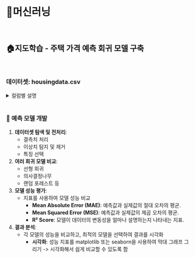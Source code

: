 # 🦾머신러닝 
</br>

## 🏠지도학습 - 주택 가격 예측 회귀 모델 구축
</br>

### 데이터셋: housingdata.csv

<details>
<summary>컬럼별 설명</summary>
<div markdown="1">

- CRIM: **마을별 1인당 범죄율**
    - per capita crime rate by town
- ZN: **25,000평방피트 이상의 부지에 대해 구획된 주거용 토지의 비율**
    - proportion of residential land zoned for lots over 25,000 sq.ft
- INDUS
    - proportion of non-retail business acres per town
- CHAS 
    - Charles River dummy variable (1 if tract bounds river; 0 otherwise)
- NOX 
    - nitric oxides concentration (parts per 10 million)
- RM: **주거당 평균 객실 수**
    - average number of rooms per dwelling
- AGE: **1940년 이전에 지어진 소유주 점유의 비율**
    - proportion of owner-occupied units built prior to 1940
- DIS: **보스턴 고용 센터 5곳까지의 가중 거리** 
    - weighted distances to five Boston employment centres
- RAD: **방사형 고속도로 접근성 지수**
    - index of accessibility to radial highways
- TAX: **$10,000당 전액 재산세율**
    - full-value property-tax rate per $10,000
- PTRATIO
    - pupil-teacher ratio by town
- B
    - 1000(Bk - 0.63)^2 where Bk is the proportion of blacks by town
    - 마을별 흑인 비율입니다
    - % lower status of the population
- MEDV: **소유주가 거주하는 주택의 중간값 $1000$s**
    - Median value of owner-occupied homes in $1000's

</div>
</details>
</br>

### 🤖 예측 모델 개발

1. **데이터셋 탐색 및 전처리**:
    - 결측치 처리
    - 이상치 탐지 및 제거
    - 특징 선택
2. **여러 회귀 모델 비교**:
    - 선형 회귀
    - 의사결정나무
    - 랜덤 포레스트 등
3. **모델 성능 평가**:
    - 지표를 사용하여 모델 성능 비교
        - **Mean Absolute Error (MAE)**: 예측값과 실제값의 절대 오차의 평균.
        - **Mean Squared Error (MSE)**: 예측값과 실제값의 제곱 오차의 평균.
        - **R² Score**: 모델이 데이터의 변동성을 얼마나 설명하는지 나타내는 지표.
4. **결과 분석**:
    - 각 모델의 성능을 비교하고, 최적의 모델을 선택하여 결과를 시각화
        - **시각화**: 성능 지표를 matplotlib 또는 seaborn을 사용하여 막대 그래프 그리기 -> 시각화해서 쉽게 비교할 수 있도록 함